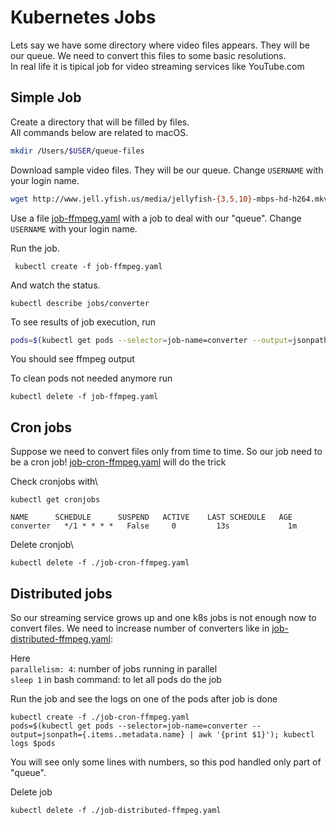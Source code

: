 # Kubernetes Jobs

Lets say we have some directory where video files appears. They will be our queue. We need to convert this files to some basic resolutions.\
In real life it is tipical job for video streaming services like YouTube.com 

## Simple Job

Create a directory that will be filled by files.\
All commands below are related to macOS. 
```bash
mkdir /Users/$USER/queue-files
```
Download sample video files. They will be our queue.
Change `USERNAME` with your login name.
```bash
wget http://www.jell.yfish.us/media/jellyfish-{3,5,10}-mbps-hd-h264.mkv -P /Users/USERNAME/queue-files/
```

Use a file [job-ffmpeg.yaml](job-ffmpeg.yaml) with a job to deal with our "queue". Change `USERNAME` with your login name.

Run the job.
 
```
 kubectl create -f job-ffmpeg.yaml
```
And watch the status.
```
kubectl describe jobs/converter
```

To see results of job execution, run

```bash
pods=$(kubectl get pods --selector=job-name=converter --output=jsonpath={.items..metadata.name}); kubectl logs $pods
```
You should see ffmpeg output

To clean pods not needed anymore run
```
kubectl delete -f job-ffmpeg.yaml
```

## Cron jobs

Suppose we need to convert files only from time to time. So our job need to be a cron job!
[job-cron-ffmpeg.yaml](job-cron-ffmpeg.yaml) will do the trick

Check cronjobs with\
```
kubectl get cronjobs
```

```
NAME      SCHEDULE      SUSPEND   ACTIVE    LAST SCHEDULE   AGE
converter   */1 * * * *   False     0         13s             1m
```

Delete cronjob\
```
kubectl delete -f ./job-cron-ffmpeg.yaml
```

## Distributed jobs

So our streaming service grows up and one k8s jobs is not enough now to convert files. We need to increase number of converters like in
[job-distributed-ffmpeg.yaml](job-cron-ffmpeg.yaml):

Here\
`parallelism: 4`: number of jobs running in parallel\
`sleep 1` in bash command: to let all pods do the job

Run the job and see the logs on one of the pods after job is done

```
kubectl create -f ./job-cron-ffmpeg.yaml
pods=$(kubectl get pods --selector=job-name=converter --output=jsonpath={.items..metadata.name} | awk '{print $1}'); kubectl logs $pods
```

You will see only some lines with numbers, so this pod handled only part of "queue".

Delete job

```
kubectl delete -f ./job-distributed-ffmpeg.yaml
```